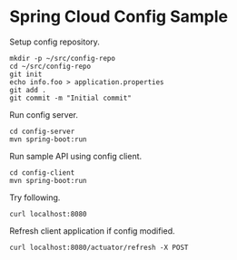 # Spring Cloud Config Sample

Setup config repository.

```
mkdir -p ~/src/config-repo
cd ~/src/config-repo
git init
echo info.foo > application.properties
git add .
git commit -m "Initial commit"
```

Run config server.

```
cd config-server
mvn spring-boot:run
```

Run sample API using config client.

```
cd config-client
mvn spring-boot:run
```

Try following.

```
curl localhost:8080
```

Refresh client application if config modified.

```
curl localhost:8080/actuator/refresh -X POST
```

